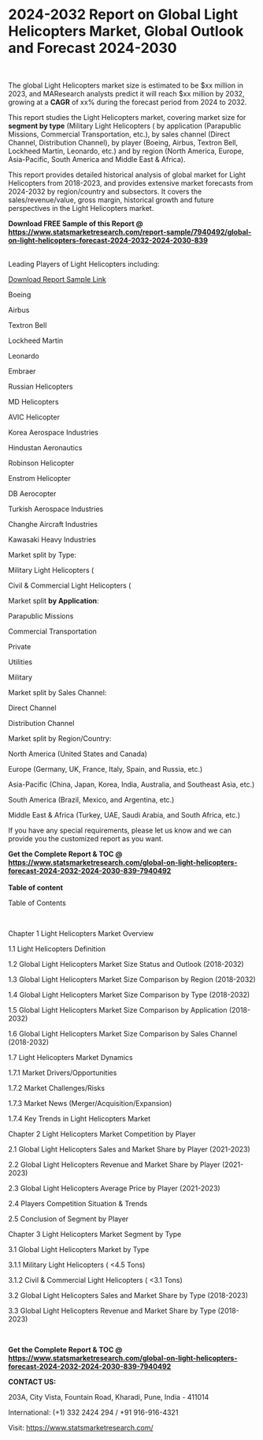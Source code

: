 <h1>2024-2032 Report on Global Light Helicopters Market, Global Outlook and Forecast 2024-2030</h1><br/><p>The global Light Helicopters market size is estimated to be $xx million in 2023, and MAResearch analysts predict it will reach $xx million by 2032, growing at a <strong>CAGR</strong> of xx% during the forecast period from 2024 to 2032.</p><p>
 
 This report studies the Light Helicopters market, covering market size for <strong>segment by type</strong> (Military Light Helicopters ( by application (Parapublic Missions, Commercial Transportation, etc.), by sales channel (Direct Channel, Distribution Channel), by player (Boeing, Airbus, Textron Bell, Lockheed Martin, Leonardo, etc.) and by region (North America, Europe, Asia-Pacific, South America and Middle East & Africa).</p><p>
 
 This report provides detailed historical analysis of global market for Light Helicopters from 2018-2023, and provides extensive market forecasts from 2024-2032 by region/country and subsectors. It covers the sales/revenue/value, gross margin, historical growth and future perspectives in the Light Helicopters market.</p><div><b>Download FREE Sample of this Report @ <a href="https://www.statsmarketresearch.com/download-free-sample/7940492/global-on-light-helicopters-forecast-2024-2032-2024-2030-839">https://www.statsmarketresearch.com/report-sample/7940492/global-on-light-helicopters-forecast-2024-2032-2024-2030-839</a></b></div><br><p>
 
 Leading Players of Light Helicopters including:</p><p><a href="https://www.statsmarketresearch.com/download-free-sample/7940492/global-on-light-helicopters-forecast-2024-2032-2024-2030-839">Download Report Sample Link</a></p><p>Boeing</p><p>Airbus</p><p>Textron Bell</p><p>Lockheed Martin</p><p>Leonardo</p><p>Embraer</p><p>Russian Helicopters</p><p>MD Helicopters</p><p>AVIC Helicopter</p><p>Korea Aerospace Industries</p><p>Hindustan Aeronautics</p><p>Robinson Helicopter</p><p>Enstrom Helicopter</p><p>DB Aerocopter</p><p>Turkish Aerospace Industries</p><p>Changhe Aircraft Industries</p><p>Kawasaki Heavy Industries</p><p>
 
 Market split by Type:</p><p>Military Light Helicopters ( </p><p>Civil & Commercial Light Helicopters ( </p><p>
 
 Market split <strong>by Application</strong>:</p><p>Parapublic Missions</p><p>Commercial Transportation</p><p>Private</p><p>Utilities</p><p>Military</p><p>
 
 Market split by Sales Channel:</p><p>Direct Channel</p><p>Distribution Channel</p><p>
 
 Market split by Region/Country:</p><p>North America (United States and Canada)</p><p>Europe (Germany, UK, France, Italy, Spain, and Russia, etc.)</p><p>Asia-Pacific (China, Japan, Korea, India, Australia, and Southeast Asia, etc.)</p><p>South America (Brazil, Mexico, and Argentina, etc.)</p><p>Middle East & Africa (Turkey, UAE, Saudi Arabia, and South Africa, etc.)</p><p>
 
 If you have any special requirements, please let us know and we can provide you the customized report as you want.</p><div><b>Get the Complete Report & TOC @ <a href="https://www.statsmarketresearch.com/global-on-light-helicopters-forecast-2024-2032-2024-2030-839-7940492">https://www.statsmarketresearch.com/global-on-light-helicopters-forecast-2024-2032-2024-2030-839-7940492</a></b></div><br><b>Table of content</b><p>Table of Contents<br />
 
 <br />
 
 Chapter 1 Light Helicopters Market Overview<br />
 
  1.1 Light Helicopters Definition<br />
 
  1.2 Global Light Helicopters Market Size Status and Outlook (2018-2032)<br />
 
  1.3 Global Light Helicopters Market Size Comparison by Region (2018-2032)<br />
 
  1.4 Global Light Helicopters Market Size Comparison by Type (2018-2032)<br />
 
  1.5 Global Light Helicopters Market Size Comparison by Application (2018-2032)<br />
 
  1.6 Global Light Helicopters Market Size Comparison by Sales Channel (2018-2032)<br />
 
  1.7 Light Helicopters Market Dynamics<br />
 
  1.7.1 Market Drivers/Opportunities<br />
 
  1.7.2 Market Challenges/Risks<br />
 
  1.7.3 Market News (Merger/Acquisition/Expansion)<br />
 
  1.7.4 Key Trends in Light Helicopters Market<br />
 
 Chapter 2 Light Helicopters Market Competition by Player<br />
 
  2.1 Global Light Helicopters Sales and Market Share by Player (2021-2023)<br />
 
  2.2 Global Light Helicopters Revenue and Market Share by Player (2021-2023)<br />
 
  2.3 Global Light Helicopters Average Price by Player (2021-2023)<br />
 
  2.4 Players Competition Situation & Trends<br />
 
  2.5 Conclusion of Segment by Player<br />
 
 Chapter 3 Light Helicopters Market Segment by Type<br />
 
  3.1 Global Light Helicopters Market by Type<br />
 
  3.1.1 Military Light Helicopters ( <4.5 Tons)<br />
 
  3.1.2 Civil & Commercial Light Helicopters ( <3.1 Tons)<br />
 
  3.2 Global Light Helicopters Sales and Market Share by Type (2018-2023)<br />
 
  3.3 Global Light Helicopters Revenue and Market Share by Type (2018-2023)<br />
 
  <br><div><b>Get the Complete Report & TOC @ <a href="https://www.statsmarketresearch.com/global-on-light-helicopters-forecast-2024-2032-2024-2030-839-7940492">https://www.statsmarketresearch.com/global-on-light-helicopters-forecast-2024-2032-2024-2030-839-7940492</a></b></div></p>
 
 <b>CONTACT US:</b><br>
 
 203A, City Vista, Fountain Road, Kharadi, Pune, India - 411014 <br>
 
 International: (+1) 332 2424 294 / +91 916-916-4321<br>
 
 Visit: <a href="https://www.statsmarketresearch.com/">https://www.statsmarketresearch.com/</a>
 
 <br>